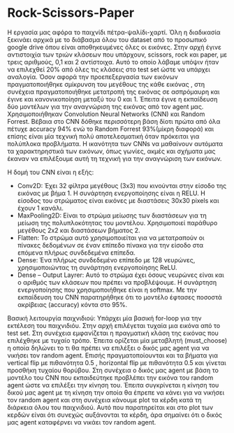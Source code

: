 # Rock-Scissors-Paper

Η εργασία μας αφόρα το παιχνίδι πέτρα-ψαλίδι-χαρτί. Όλη η διαδικασία ξεκινάει αρχικά με το διάβασμα όλου του dataset από το προσωπικό google drive όπου είναι αποθηκευμένες όλες οι εικόνες. 
Στην αρχή έγινε αντιστοιχία των τριών κλάσεων που υπάρχουν, scissors, rock και paper, με τρεις αριθμούς, 0,1 και 2 αντίστοιχα. Αυτό το οποίο λάβαμε υπόψιν ήταν να επιλεχθεί 20% από όλες τις κλάσεις στο test set ώστε να υπάρχει αναλογία. 
Όσον αφορά την προεπεξεργασία των εικόνων πραγματοποιήθηκε σμίκρυνση του μεγέθους της κάθε εικόνας , στη συνέχεια πραγματοποιήθηκε μετατροπή της εικόνας σε ασπρόμαυρη και έγινε και κανονικοποίηση μεταξύ του 0 και 1.
Έπειτα έγινε η εκπαίδευση δύο μοντέλων για την αναγνώριση της εικόνας από τον agent μας.  Χρησιμοποιήθηκαν Convolution Neural Networks (CNN) και Random Forrest. Βέβαια στο CNN δόθηκε περισσότερη βάση δίοτι πρώτα από όλα
πέτυχε accuracy 94% ενώ το Random Forrest 93%(μίκρη διαφορά) και επίσης είναι μία τεχνική πολύ αποτελεσματική όταν πρόκειται για πολύπλοκα προβλήματα. 
Η ικανότητα των CNNs να μαθαίνουν αυτόματα τα χαρακτηρηστικά των εικόνων, όπως γωνίες, ακμές και σχήματα μας έκαναν να επιλέξουμε αυτή τη τεχνική για την αναγνώριση των εικόνων. 

Η δομή του CNN είναι η εξής:
-	Conv2D: Έχει 32 φίλτρα μεγέθους (3x3) που κινούνται στην είσοδο της εικόνας με βήμα 1.
Η συνάρτηση ενεργοποίησης είναι η RELU.
Η είσοδος του στρώματος είναι εικόνες με διαστάσεις 30x30 pixels και έχουν 1 κανάλι.
-	MaxPooling2D: Είναι το στρώμα μείωσης των διαστάσεων για τη μείωση της πολυπλοκότητας του μοντέλου. Χρησιμοποιεί παράθυρο μεγέθους 2x2 και διαστάσεων βήματος 2.
-	Flatten: Το στρώμα αυτό χρησιμοποιείται για να μετατραπούν οι πίνακες δεδομένων σε έναν επίπεδο πίνακα για την είσοδο στα επόμενα πλήρως συνδεδεμένα επίπεδα.
-	Dense: Ένα πλήρως συνδεδεμένο επίπεδο με 128 νευρώνες, χρησιμοποιώντας τη συνάρτηση ενεργοποίησης ReLU.
-	Dense – Output Layrer: Αυτό το στρώμα έχει όσους νευρώνες είναι και ο αριθμός των κλάσεων που πρέπει να προβλέψουμε. Η συνάρτηση ενεργοποίησης που χρησιμοποιήθηκε είναι η softmax.
Με την εκπαίδευση του CNN παρατηρήθηκε ότι το μοντέλο έφτασες ποσοστά ακρίβειας (accuracy) κόντα στο 95%.

Βασική λειτουργία παιχνιδιού:
Υπάρχει μία βασική for-loop για την εκτέλεση του παιχνιδιόυ. Στην αρχή επιλέγεται τυχαία μια εικόνα από το test set. Στη συνέχεια εμφανίζεται η πραγματική κλάση της εικόνας που επιλέχθηκε με τυχαίο τρόπο. 
Έπειτα ορίζεται μία μεταβλητή (must_choose) η οποία δηλώνει το τι θα πρέπει να επιλέξει ο δικός μας agent για να νικήσει τον random agent. 
Επισής πραγματοποίουνται και τα βήματα για vertical flip με πιθανότητα 0.5 , horizontal flip με πιθανότητα 0.5 και γίνεται προσθήκη τυχαίου θορύβου. 
Στη συνέχεια ο δικός μας agent με βάση το μοντέλο του CNN που εκπαιδεύτηκε προβλέπει την εικόνα του random agent ώστε να επιλέξει την κίνηση του. 
Έπειτα συγκρίνεται η κίνηση του δικού μας agent με τη κίνηση την οποία θα έπρεπε να κάνει για να νικήσει τον random agent και στη συνέχεια κάνουμε plot τα κέρδη κατά τη διάρκεια όλου του παιχνιδιού. 
Αυτό που παρατηρείται και στο plot των κερδών είναι ότι συνεχώς αυξάνονται τα κέρδη, άρα σημαίνει ότι ο δικός μας agent καταφέρνει να νικάει τον random agent.
